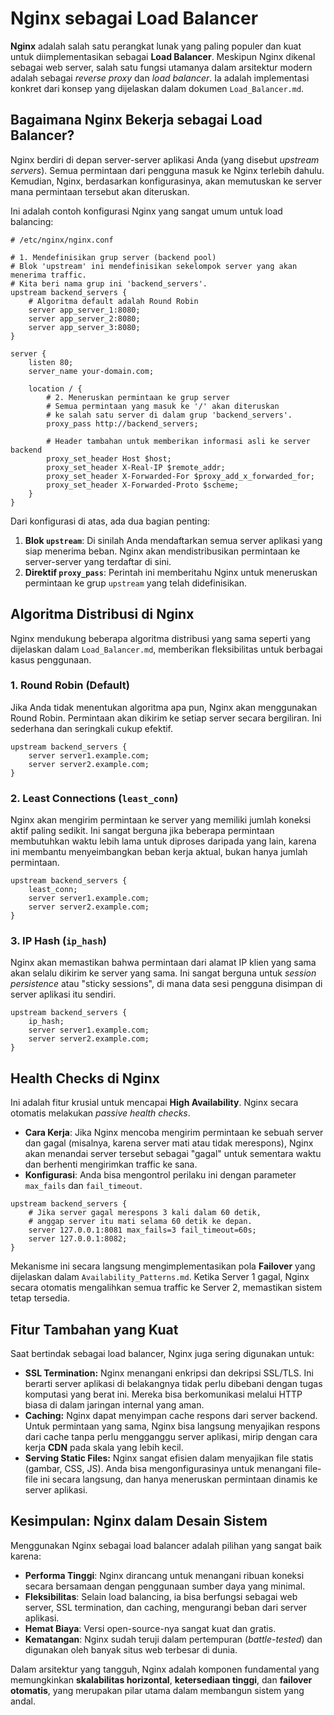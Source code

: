 # Nginx sebagai Load Balancer

**Nginx** adalah salah satu perangkat lunak yang paling populer dan kuat untuk diimplementasikan sebagai **Load Balancer**. Meskipun Nginx dikenal sebagai web server, salah satu fungsi utamanya dalam arsitektur modern adalah sebagai *reverse proxy* dan *load balancer*. Ia adalah implementasi konkret dari konsep yang dijelaskan dalam dokumen `Load_Balancer.md`.

## Bagaimana Nginx Bekerja sebagai Load Balancer?

Nginx berdiri di depan server-server aplikasi Anda (yang disebut *upstream servers*). Semua permintaan dari pengguna masuk ke Nginx terlebih dahulu. Kemudian, Nginx, berdasarkan konfigurasinya, akan memutuskan ke server mana permintaan tersebut akan diteruskan.

Ini adalah contoh konfigurasi Nginx yang sangat umum untuk load balancing:

```nginx
# /etc/nginx/nginx.conf

# 1. Mendefinisikan grup server (backend pool)
# Blok 'upstream' ini mendefinisikan sekelompok server yang akan menerima traffic.
# Kita beri nama grup ini 'backend_servers'.
upstream backend_servers {
    # Algoritma default adalah Round Robin
    server app_server_1:8080;
    server app_server_2:8080;
    server app_server_3:8080;
}

server {
    listen 80;
    server_name your-domain.com;

    location / {
        # 2. Meneruskan permintaan ke grup server
        # Semua permintaan yang masuk ke '/' akan diteruskan
        # ke salah satu server di dalam grup 'backend_servers'.
        proxy_pass http://backend_servers;

        # Header tambahan untuk memberikan informasi asli ke server backend
        proxy_set_header Host $host;
        proxy_set_header X-Real-IP $remote_addr;
        proxy_set_header X-Forwarded-For $proxy_add_x_forwarded_for;
        proxy_set_header X-Forwarded-Proto $scheme;
    }
}
```

Dari konfigurasi di atas, ada dua bagian penting:
1.  **Blok `upstream`**: Di sinilah Anda mendaftarkan semua server aplikasi yang siap menerima beban. Nginx akan mendistribusikan permintaan ke server-server yang terdaftar di sini.
2.  **Direktif `proxy_pass`**: Perintah ini memberitahu Nginx untuk meneruskan permintaan ke grup `upstream` yang telah didefinisikan.

## Algoritma Distribusi di Nginx

Nginx mendukung beberapa algoritma distribusi yang sama seperti yang dijelaskan dalam `Load_Balancer.md`, memberikan fleksibilitas untuk berbagai kasus penggunaan.

### 1. Round Robin (Default)
Jika Anda tidak menentukan algoritma apa pun, Nginx akan menggunakan Round Robin. Permintaan akan dikirim ke setiap server secara bergiliran. Ini sederhana dan seringkali cukup efektif.
```nginx
upstream backend_servers {
    server server1.example.com;
    server server2.example.com;
}
```

### 2. Least Connections (`least_conn`)
Nginx akan mengirim permintaan ke server yang memiliki jumlah koneksi aktif paling sedikit. Ini sangat berguna jika beberapa permintaan membutuhkan waktu lebih lama untuk diproses daripada yang lain, karena ini membantu menyeimbangkan beban kerja aktual, bukan hanya jumlah permintaan.
```nginx
upstream backend_servers {
    least_conn;
    server server1.example.com;
    server server2.example.com;
}
```

### 3. IP Hash (`ip_hash`)
Nginx akan memastikan bahwa permintaan dari alamat IP klien yang sama akan selalu dikirim ke server yang sama. Ini sangat berguna untuk *session persistence* atau "sticky sessions", di mana data sesi pengguna disimpan di server aplikasi itu sendiri.
```nginx
upstream backend_servers {
    ip_hash;
    server server1.example.com;
    server server2.example.com;
}
```

## Health Checks di Nginx

Ini adalah fitur krusial untuk mencapai **High Availability**. Nginx secara otomatis melakukan *passive health checks*.

*   **Cara Kerja**: Jika Nginx mencoba mengirim permintaan ke sebuah server dan gagal (misalnya, karena server mati atau tidak merespons), Nginx akan menandai server tersebut sebagai "gagal" untuk sementara waktu dan berhenti mengirimkan traffic ke sana.
*   **Konfigurasi**: Anda bisa mengontrol perilaku ini dengan parameter `max_fails` dan `fail_timeout`.
```nginx
upstream backend_servers {
    # Jika server gagal merespons 3 kali dalam 60 detik,
    # anggap server itu mati selama 60 detik ke depan.
    server 127.0.0.1:8081 max_fails=3 fail_timeout=60s;
    server 127.0.0.1:8082;
}
```

Mekanisme ini secara langsung mengimplementasikan pola **Failover** yang dijelaskan dalam `Availability_Patterns.md`. Ketika Server 1 gagal, Nginx secara otomatis mengalihkan semua traffic ke Server 2, memastikan sistem tetap tersedia.

## Fitur Tambahan yang Kuat

Saat bertindak sebagai load balancer, Nginx juga sering digunakan untuk:

*   **SSL Termination:** Nginx menangani enkripsi dan dekripsi SSL/TLS. Ini berarti server aplikasi di belakangnya tidak perlu dibebani dengan tugas komputasi yang berat ini. Mereka bisa berkomunikasi melalui HTTP biasa di dalam jaringan internal yang aman.
*   **Caching:** Nginx dapat menyimpan cache respons dari server backend. Untuk permintaan yang sama, Nginx bisa langsung menyajikan respons dari cache tanpa perlu mengganggu server aplikasi, mirip dengan cara kerja **CDN** pada skala yang lebih kecil.
*   **Serving Static Files:** Nginx sangat efisien dalam menyajikan file statis (gambar, CSS, JS). Anda bisa mengonfigurasinya untuk menangani file-file ini secara langsung, dan hanya meneruskan permintaan dinamis ke server aplikasi.

## Kesimpulan: Nginx dalam Desain Sistem

Menggunakan Nginx sebagai load balancer adalah pilihan yang sangat baik karena:

*   **Performa Tinggi**: Nginx dirancang untuk menangani ribuan koneksi secara bersamaan dengan penggunaan sumber daya yang minimal.
*   **Fleksibilitas**: Selain load balancing, ia bisa berfungsi sebagai web server, SSL termination, dan caching, mengurangi beban dari server aplikasi.
*   **Hemat Biaya**: Versi open-source-nya sangat kuat dan gratis.
*   **Kematangan**: Nginx sudah teruji dalam pertempuran (*battle-tested*) dan digunakan oleh banyak situs web terbesar di dunia.

Dalam arsitektur yang tangguh, Nginx adalah komponen fundamental yang memungkinkan **skalabilitas horizontal**, **ketersediaan tinggi**, dan **failover otomatis**, yang merupakan pilar utama dalam membangun sistem yang andal.
